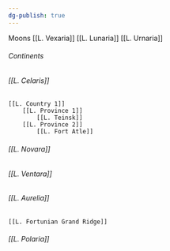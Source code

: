 ```yaml
---
dg-publish: true
---
```

Moons
[[L. Vexaria]]
[[L. Lunaria]]
[[L. Urnaria]]
###### Continents
###### [[L. Celaris]]
	[[L. Country 1]]
		[[L. Province 1]]
			[[L. Teinsk]]
		[[L. Province 2]]
			[[L. Fort Atle]]
###### [[L. Novara]]
###### [[L. Ventara]]
###### [[L. Aurelia]]
	[[L. Fortunian Grand Ridge]]
###### [[L. Polaria]]